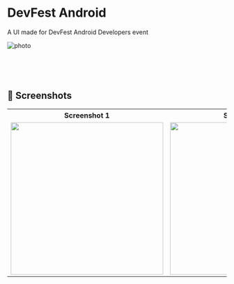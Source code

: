 # DevFest Android

A UI made for DevFest Android Developers event

![photo](https://user-images.githubusercontent.com/47221267/94347533-b0e44400-0052-11eb-82b9-d20e7977c7cf.jpg)




<BR><BR><BR>


## 📸 Screenshots




<table style="width:100%">
  <tr>
    <th>Screenshot 1</th>
    <th>Screenshot 2</th> 
  </tr>
  <tr>
    <td><img src="https://user-images.githubusercontent.com/47221267/99056224-056e5f00-25c0-11eb-8987-f55eba1cc67d.jpg" width="350px"></td>
    <td><img src="https://user-images.githubusercontent.com/47221267/99056641-9d6c4880-25c0-11eb-91ad-06829560e3c0.jpg" width="350px"></td> 
  </tr>      
 
</table>
